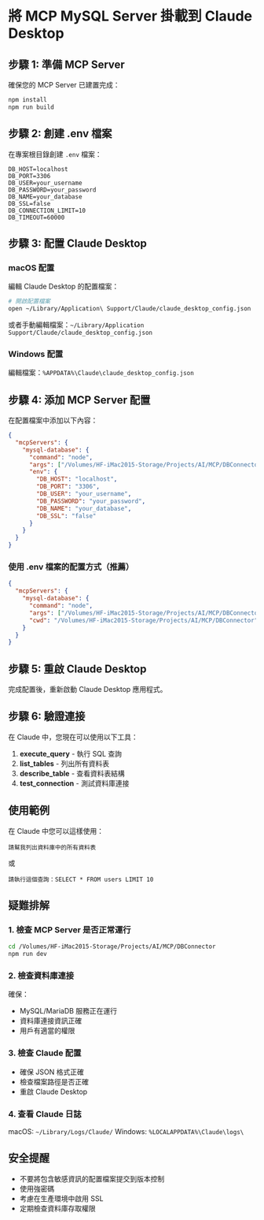 # 將 MCP MySQL Server 掛載到 Claude Desktop

## 步驟 1: 準備 MCP Server

確保您的 MCP Server 已建置完成：

```bash
npm install
npm run build
```

## 步驟 2: 創建 .env 檔案

在專案根目錄創建 `.env` 檔案：

```env
DB_HOST=localhost
DB_PORT=3306
DB_USER=your_username
DB_PASSWORD=your_password
DB_NAME=your_database
DB_SSL=false
DB_CONNECTION_LIMIT=10
DB_TIMEOUT=60000
```

## 步驟 3: 配置 Claude Desktop

### macOS 配置

編輯 Claude Desktop 的配置檔案：

```bash
# 開啟配置檔案
open ~/Library/Application\ Support/Claude/claude_desktop_config.json
```

或者手動編輯檔案：`~/Library/Application Support/Claude/claude_desktop_config.json`

### Windows 配置

編輯檔案：`%APPDATA%\Claude\claude_desktop_config.json`

## 步驟 4: 添加 MCP Server 配置

在配置檔案中添加以下內容：

```json
{
  "mcpServers": {
    "mysql-database": {
      "command": "node",
      "args": ["/Volumes/HF-iMac2015-Storage/Projects/AI/MCP/DBConnector/dist/index.js"],
      "env": {
        "DB_HOST": "localhost",
        "DB_PORT": "3306",
        "DB_USER": "your_username",
        "DB_PASSWORD": "your_password",
        "DB_NAME": "your_database",
        "DB_SSL": "false"
      }
    }
  }
}
```

### 使用 .env 檔案的配置方式（推薦）

```json
{
  "mcpServers": {
    "mysql-database": {
      "command": "node",
      "args": ["/Volumes/HF-iMac2015-Storage/Projects/AI/MCP/DBConnector/dist/index.js"],
      "cwd": "/Volumes/HF-iMac2015-Storage/Projects/AI/MCP/DBConnector"
    }
  }
}
```

## 步驟 5: 重啟 Claude Desktop

完成配置後，重新啟動 Claude Desktop 應用程式。

## 步驟 6: 驗證連接

在 Claude 中，您現在可以使用以下工具：

1. **execute_query** - 執行 SQL 查詢
2. **list_tables** - 列出所有資料表
3. **describe_table** - 查看資料表結構
4. **test_connection** - 測試資料庫連接

## 使用範例

在 Claude 中您可以這樣使用：

```
請幫我列出資料庫中的所有資料表
```

或

```
請執行這個查詢：SELECT * FROM users LIMIT 10
```

## 疑難排解

### 1. 檢查 MCP Server 是否正常運行

```bash
cd /Volumes/HF-iMac2015-Storage/Projects/AI/MCP/DBConnector
npm run dev
```

### 2. 檢查資料庫連接

確保：
- MySQL/MariaDB 服務正在運行
- 資料庫連接資訊正確
- 用戶有適當的權限

### 3. 檢查 Claude 配置

- 確保 JSON 格式正確
- 檢查檔案路徑是否正確
- 重啟 Claude Desktop

### 4. 查看 Claude 日誌

macOS: `~/Library/Logs/Claude/`
Windows: `%LOCALAPPDATA%\Claude\logs\`

## 安全提醒

- 不要將包含敏感資訊的配置檔案提交到版本控制
- 使用強密碼
- 考慮在生產環境中啟用 SSL
- 定期檢查資料庫存取權限